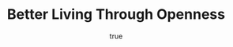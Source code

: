 ---
id: http://contentapi.theodi.org/better-living-through-openness.json
web_url: http://theodi.org/blog/better-living-through-openness
slug: better-living-through-openness
title: Better Living Through Openness
format: article
updated_at: '2015-09-11T10:50:48+01:00'
created_at: '2013-01-31T17:26:38+00:00'
tag_ids:
- blog
tags:
- id: http://contentapi.theodi.org/tags/articles/blog.json
  web_url: 
  title: Blog Post
  details:
    description: Blog Post
    short_description: 
    type: article
  content_with_tag:
    id: http://contentapi.theodi.org/with_tag.json?article=blog
    web_url: http://theodi.org/tags/blog
    slug: blog
  parent: 
related: []
details:
  need_id: ''
  business_proposition: false
  description: 
  excerpt: I’ve run and managed various open-source operating systems. I’ve known
    the incomparable joy of typing make buildworld on a FreeBSD box and rebuilding
    the entire system from source. I’ve also had to endure the pain of looking after
    a couple of different flavours of old-school closed Unix, where applying patches
    meant downloading opaque binary files, throwing a dice and crossing your fingers,
    and then finding that Java still didn’t work. Quite aside from the ideological
    and political reasons for favouring Openness, it’s just so much more appealing
    from a technical point of view.
  language: en
  need_extended_font: false
  url: 
  content: |
    <p>I&rsquo;ve run and managed <a rel="external" href="http://www.freebsd.org/">various</a> <a rel="external" href="http://www.openbsd.org/">open-source</a> <a rel="external" href="http://www.gnu.org/gnu/gnu-linux-faq.html">operating systems</a>. I&rsquo;ve known the incomparable joy of typing <strong>make buildworld</strong> on a FreeBSD box and <em>rebuilding the entire system from source</em>. I&rsquo;ve also had to endure the pain of looking after a couple of different flavours of old-school closed Unix, where applying patches meant downloading opaque binary files, throwing a dice and crossing your fingers, and then finding that Java still didn&rsquo;t work. Quite aside from the ideological and political reasons for favouring Openness, it&rsquo;s just so much more appealing from a technical point of view.</p>

    <p>Open is good. Open is liberating. Open is technically and aesthetically beautiful. It&rsquo;s safe to say I&rsquo;m a fan of Open. I hope you can see why I wanted to come and work at the ODI.</p>

    <p>We&rsquo;re Open By Default here. <a rel="external" href="https://github.com/theodi">All of our code is open</a>. This keeps us honest, for one thing: we&rsquo;re far less likely to push an Ugly Hack if everybody can see what we&rsquo;re doing. Score one for Open in the War On Cruft. It will also (hopefully) help us to build a community around the Big Things we&rsquo;re endeavouring to do here. As a nice bonus, it makes deploys that bit easier - no keys required! Of course there&rsquo;s risk, too. You know those times when you put passwords and keys into source control (even though you knew you shouldn&rsquo;t) because that was just easier and you were using a closed repo? Yeah, we can&rsquo;t do that. Especially since Github made it <a rel="external" href="https://github.com/search/advanced">really easy to search for stuff</a>.</p>

    <p>Speaking of community, our <a rel="external" href="irc://irc.freenode.net/#theodi">IRC channel</a> is also open. We do work in here, and you can all come hang out with us while we do it. We hope this will be a great vector for building an alliance of like-minded souls. Our <a rel="external" href="http://hubot.github.com/">Hubot</a> also lives there, and who doesn&rsquo;t like a Hubot?</p>

    <p>Our <a rel="external" href="http://jenkins.theodi.org/">continuous integration system</a> is open too, which is a great incentive for us to keep everything green, and this feeds our <a rel="external" href="https://www.leftronic.com/share/g/OqF269">Super Awesome Dashboard</a> (and at the time of writing, I see the Failboat under Jenkins. Oops).</p>

    <p>So, for the most part, being Open By Default is exhilarating. But I suspect that streaking at a cricket match is exhilarating, too. And sometimes it does feel like we&rsquo;re running around naked&hellip;</p>

    <p><a rel="external" href="http://twitter.com/pikesley">@pikesley</a> / <a rel="external" href="http://twitter.com/ukoditech">@UKODITech</a></p>
  media_enquiries_name: 
  media_enquiries_email: 
  media_enquiries_telephone: 
  alternative_title: 
  organizations: []
  author:
    name: Sam Pikesley
    slug: sam-pikesley
    web_url: http://theodi.org/team/sam-pikesley
    tag_ids:
    - team
    - rnd-programme
  nodes: []
author:
  name: Sam Pikesley
  slug: sam-pikesley
  web_url: http://theodi.org/team/sam-pikesley
  tag_ids:
  - team
  - rnd-programme
nodes: []
organizations: []
related_external_links: []
---